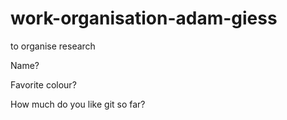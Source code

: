 # work-organisation-adam-giess
to organise research

Name?

Favorite colour?

How much do you like git so far?
